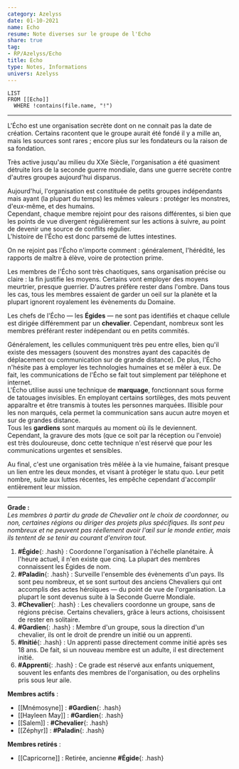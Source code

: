 ```yaml
---
category: Azelyss
date: 01-10-2021
name: Echo
resume: Note diverses sur le groupe de l'Echo
share: true
tag:
- RP/Azelyss/Echo
title: Echo
type: Notes, Informations
univers: Azelyss
---
```


```dataview  
LIST  
FROM [[Echo]]  
  WHERE !contains(file.name, "!")  
```  
  
---  
  
L'Écho est une organisation secrète dont on ne connait pas la date de création. Certains racontent que le groupe aurait été fondé il y a mille an, mais les sources sont rares ; encore plus sur les fondateurs ou la raison de sa fondation.  
  
Très active jusqu'au milieu du XXe Siècle, l'organisation a été quasiment détruite lors de la seconde guerre mondiale, dans une guerre secrète contre d'autres groupes aujourd'hui disparus.  
  
Aujourd'hui, l'organisation est constituée de petits groupes indépendants mais ayant (la plupart du temps) les mêmes valeurs : protéger les monstres, d'eux-même, et des humains.   
Cependant, chaque membre rejoint pour des raisons différentes, si bien que les points de vue divergent régulièrement sur les actions à suivre, au point de devenir une source de conflits régulier.  
L'histoire de l'Écho est donc parsemé de luttes intestines.  
  
On ne rejoint pas l'Écho n'importe comment : généralement, l'hérédité, les rapports de maître à élève, voire de protection prime.   
  
Les membres de l'Écho sont très chaotiques, sans organisation précise ou claire : la fin justifie les moyens. Certains vont employer des moyens meurtrier, presque guerrier. D'autres préfère rester dans l'ombre. Dans tous les cas, tous les membres essaient de garder un oeil sur la planète et la plupart ignorent royalement les évènements du Domaine.   
  
Les chefs de l'Écho — les **Égides** — ne sont pas identifiés et chaque cellule est dirigée différemment par un **chevalier**. Cependant, nombreux sont les membres préférant rester indépendant ou en petits commités.  
  
Généralement, les cellules communiquent très peu entre elles, bien qu'il existe des messagers (souvent des monstres ayant des capacités de déplacement ou communication sur de grande distance). De plus, l'Écho n'hésite pas à employer les technologies humaines et se mêler à eux. De fait, les communications de l'Écho se fait tout simplement par téléphone et internet.  
L'Écho utilise aussi une technique de **marquage**, fonctionnant sous forme de tatouages invisibles. En employant certains sortilèges, des mots peuvent apparaître et être transmis à toutes les personnes marquées. Illisible pour les non marqués, cela permet la communication sans aucun autre moyen et sur de grandes distance.  
Tous les **gardiens** sont marqués au moment où ils le deviennent. Cependant,  la gravure des mots (que ce soit par la réception ou l'envoie) est très douloureuse, donc cette technique n'est réservé que pour les communications urgentes et sensibles.  
  
Au final, c'est une organisation très mêlée à la vie humaine, faisant presque un lien entre les deux mondes, et visant à protéger le statu quo. Leur petit nombre, suite aux luttes récentes, les empêche cependant d'accomplir entièrement leur mission.   
  
---  
  
**Grade :**   
*Les membres à partir du grade de Chevalier ont le choix de coordonner, ou non, certaines régions ou diriger des projets plus spécifiques. Ils sont peu nombreux et ne peuvent pas réellement avoir l'œil sur le monde entier, mais ils tentent de se tenir au courant d'environ tout.*  
1. **#Égide**{: .hash} : Coordonne l'organisation à l'échelle planétaire. À l'heure actuel, il n'en existe que cinq. La plupart des membres connaissent les Égides de nom.   
2. **#Paladin**{: .hash} : Surveille l'ensemble des évènements d'un pays. Ils sont peu nombreux, et se sont surtout des anciens Chevaliers qui ont accomplis des actes héroïques — du point de vue de l'organisation. La plupart le sont devenus suite à la Seconde Guerre Mondiale.   
3. **#Chevalier**{: .hash} : Les chevaliers coordonne un groupe, sans de régions précise. Certains chevaliers, grâce à leurs actions, choisissent de rester en solitaire.  
4. **#Gardien**{: .hash} : Membre d'un groupe, sous la direction d'un chevalier, ils ont le droit de prendre un initié ou un apprenti.   
5. **#Initié**{: .hash} : Un apprenti passe directement comme initié après ses 18 ans. De fait, si un nouveau membre est un adulte, il est directement initié.   
6. **#Apprenti**{: .hash} : Ce grade est réservé aux enfants uniquement, souvent les enfants des membres de l'organisation, ou des orphelins pris sous leur aile.   
  
**Membres actifs** :   
* [[Mnémosyne]] : **#Gardien**{: .hash}   
* [[Hayleen May]] : **#Gardien**{: .hash}   
* [[Salem]] : **#Chevalier**{: .hash}   
* [[Zéphyr]] : **#Paladin**{: .hash}   
  
**Membres retirés** :  
- [[Capricorne]] : Retirée, ancienne **#Égide**{: .hash}